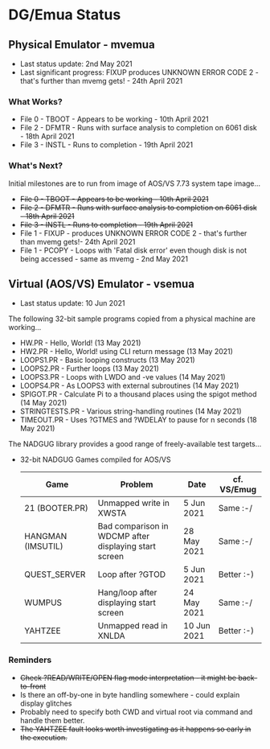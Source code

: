 # DG/Emua Status

## Physical Emulator - mvemua

* Last status update: 2nd May 2021
* Last significant progress: FIXUP produces UNKNOWN ERROR CODE 2 - that's further than mvemg gets! - 24th April 2021

### What Works?
* File 0 - TBOOT - Appears to be working - 10th April 2021
* File 2 - DFMTR - Runs with surface analysis to completion on 6061 disk - 18th April 2021
* File 3 - INSTL - Runs to completion - 19th April 2021
  
### What's Next?
Initial milestones are to run from image of AOS/VS 7.73 system tape image...
* ~~File 0 - TBOOT - Appears to be working - 10th April 2021~~
* ~~File 2 - DFMTR - Runs with surface analysis to completion on 6061 disk - 18th April 2021~~
* ~~File 3 - INSTL - Runs to completion - 19th April 2021~~
* File 1 - FIXUP - produces UNKNOWN ERROR CODE 2 - that's further than mvemg gets!- 24th April 2021
* File 1 - PCOPY - Loops with 'Fatal disk error' even though disk is not being accessed - same as mvemg - 2nd May 2021

## Virtual (AOS/VS) Emulator - vsemua

* Last status update: 10 Jun 2021
  
The following 32-bit sample programs copied from a physical machine are working...
* HW.PR - Hello, World! (13 May 2021)
* HW2.PR - Hello, World! using CLI return message (13 May 2021)
* LOOPS1.PR - Basic looping constructs (13 May 2021)
* LOOPS2.PR - Further loops (13 May 2021)
* LOOPS3.PR - Loops with LWDO and -ve values (14 May 2021)
* LOOPS4.PR - As LOOPS3 with external subroutines (14 May 2021)
* SPIGOT.PR - Calculate Pi to a thousand places using the spigot method (14 May 2021)
* STRINGTESTS.PR - Various string-handling routines (14 May 2021)
* TIMEOUT.PR - Uses ?GTMES and ?WDELAY to pause for n seconds (18 May 2021)

The NADGUG library provides a good range of freely-available test targets...
  
* 32-bit NADGUG Games compiled for AOS/VS

  |    Game           |   Problem                                             |   Date      | cf. VS/Emug |
  |-------------------|-------------------------------------------------------|-------------|-------------|
  | 21 (BOOTER.PR)    | Unmapped write in XWSTA                               |  5 Jun 2021 | Same :-/ |      
  | HANGMAN (IMSUTIL) | Bad comparison in WDCMP after displaying start screen | 28 May 2021 | Same :-/ | 
  | QUEST_SERVER      | Loop after ?GTOD                                      |  5 Jun 2021 | Better :-) |
  | WUMPUS            | Hang/loop after displaying start screen               | 24 May 2021 | Same :-/ | 
  | YAHTZEE           | Unmapped read in XNLDA                                | 10 Jun 2021 | Better :-) |
  
### Reminders
* ~~Check ?READ/WRITE/OPEN flag mode interpretation - it might be back-to-front~~
* Is there an off-by-one in byte handling somewhere - could explain display glitches
* Probably need to specify both CWD and virtual root via command and handle them better.
* ~~The YAHTZEE fault looks worth investigating as it happens so early in the execution.~~